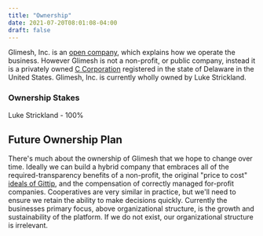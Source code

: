 ```yaml
---
title: "Ownership"
date: 2021-07-20T08:01:08-04:00
draft: false
---
```


Glimesh, Inc. is an [open company](/company/open-company), which explains how we operate the business. However Glimesh is not a non-profit, or public company, instead it is a privately owned [C Corporation](https://en.wikipedia.org/wiki/C_corporation) registered in the state of Delaware in the United States. Glimesh, Inc. is currently wholly owned by Luke Strickland.  

### Ownership Stakes 
Luke Strickland - 100%

## Future Ownership Plan
There's much about the ownership of Glimesh that we hope to change over time. Ideally we can build a hybrid company that embraces all of the required-transparency benefits of a non-profit, the original "price to cost" [ideals of Gittip](http://blog.gittip.com/post/95126362826/we-depend-on-voluntary-payments/), and the compensation of correctly managed for-profit companies. Cooperatives are very similar in practice, but we'll need to ensure we retain the ability to make decisions quickly. Currently the businesses primary focus, above organizational structure, is the growth and sustainability of the platform. If we do not exist, our organizational structure is irrelevant. 